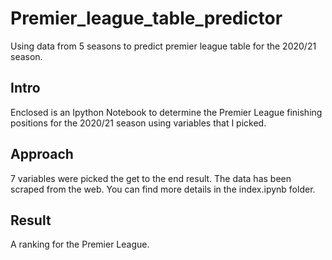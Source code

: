 # Premier_league_table_predictor
Using data from 5 seasons to predict premier league table for the 2020/21 season.
## Intro 
Enclosed is an Ipython Notebook to determine the Premier League finishing positions for the 2020/21 season using variables that I picked. 

## Approach
7 variables were picked the get to the end result. The data has been scraped from the web. You can find more details in the index.ipynb folder.

## Result
A ranking for the Premier League. 
